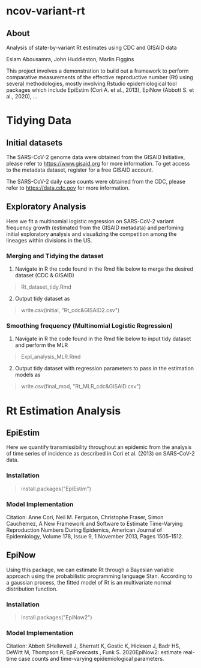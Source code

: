 # ncov-variant-rt
## About
Analysis of state-by-variant Rt estimates using CDC and GISAID data

Eslam Abousamra, John Huddleston, Marlin Figgins

This project involves a demonstration to build out a framework to perform comparative measurements of the effective reproductive number (Rt) using several methodologies, mostly involving Rstudio epidemiological tool packages which include EpiEstim (Cori A. et al., 2013), EpiNow (Abbott S. et al., 2020), ...

# Tidying Data

## Initial datasets

The SARS-CoV-2 genome data were obtained from the GISAID Initiative, please refer to https://www.gisaid.org for more information. To get access to the metadata dataset, register for a free GISAID account.

The SARS-CoV-2 daily case counts were obtained from the CDC, please refer to https://data.cdc.gov for more information.













## Exploratory Analysis

Here we fit a multinomial logistic regression on SARS-CoV-2 variant frequency growth (estimated from the GISAID metadata) and perfoming initial exploratory analysis and visualizing the competition among the lineages within divisions in the US. 

### Merging and Tidying the dataset 

1. Navigate in R the code found in the Rmd file below to merge the desired dataset (CDC & GISAID)

> Rt_dataset_tidy.Rmd


2. Output tidy dataset as

> write.csv(initial, "Rt_cdc&GISAID2.csv")


### Smoothing frequency (Multinomial Logistic Regression)

1. Navigate in R the code found in the Rmd file below to input tidy dataset and perform the MLR 


> Expl_analysis_MLR.Rmd


2. Output tidy dataset with regression parameters to pass in the estimation models as

> write.csv(final_mod, "Rt_MLR_cdc&GISAID.csv")









# Rt Estimation Analysis

## EpiEstim

Here we quantify transmissibility throughout an epidemic from the analysis of time series of incidence as described in Cori et al. (2013) on SARS-CoV-2 data.

### Installation

> install.packages("EpiEstim")


### Model Implementation





Citation: Anne Cori, Neil M. Ferguson, Christophe Fraser, Simon Cauchemez, A New Framework and Software to Estimate Time-Varying Reproduction Numbers During Epidemics, American Journal of Epidemiology, Volume 178, Issue 9, 1 November 2013, Pages 1505–1512.

















## EpiNow

Using this package, we can estimate Rt through a Bayesian variable approach using the probabilistic programming language Stan. According to a gaussian process, the fitted model of Rt is an multivariate normal distribution function. 


### Installation

> install.packages("EpiNow2")

### Model Implementation







Citation: Abbott SHellewell J, Sherratt K, Gostic K, Hickson J, Badr HS, DeWitt M, Thompson R, EpiForecasts , Funk S. 2020EpiNow2: estimate real-time case counts and time-varying epidemiological parameters. 




















